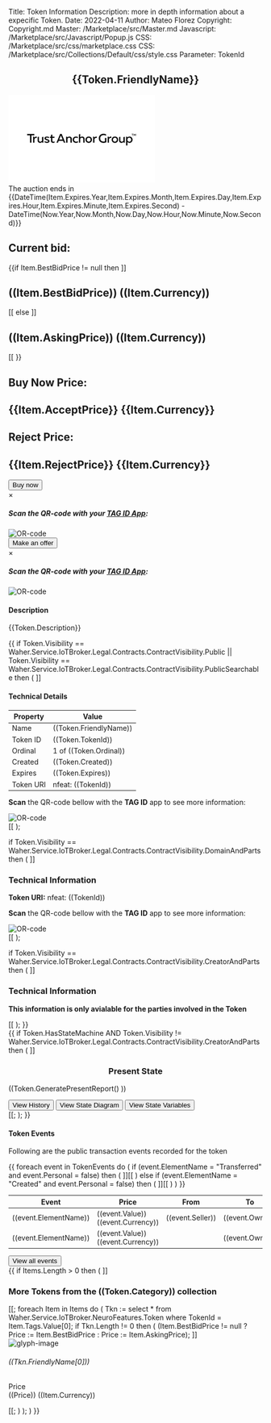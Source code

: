Title: Token Information
Description: more in depth information about a expecific Token.
Date: 2022-04-11
Author: Mateo Florez
Copyright: Copyright.md
Master: /Marketplace/src/Master.md
Javascript: /Marketplace/src/Javascript/Popup.js
CSS: /Marketplace/src/css/marketplace.css
CSS: /Marketplace/src/Collections/Default/css/style.css
Parameter: TokenId

<div style='display:none'>
{{ 
    Token := select top 1 * from  Waher.Service.IoTBroker.NeuroFeatures.Token where TokenId = TokenId;
	TokenEvents := select * from Waher.Service.IoTBroker.NeuroFeatures.Events.TokenEvent where TokenId = TokenId;
	Item := select top 1 * from Waher.Service.IoTBroker.Marketplace.AuctionItem where TokenId = Token.TokenId and Processed = null;
	Items := (select top 5 * 
		from 
			Waher.Service.IoTBroker.Marketplace.AuctionItem 
		where 
			Type = Item.Type 
		and 
			Processed = null
		and 
			ObjectId != Item.ObjectId 
		and
			Expires > Now
		);
}}
</div>



<div class="container info zone ">
	<div class="token-basic-info token-description-container bg-secondary bg-opacity-10">
		<div class="token-title">
			<div><h2 class= "default-blue Lead" style= "text-align: center;">{{Token.FriendlyName}}</h2></div>
			<div class="token-img-container"><img class="shadow token-img" src="Images/tokenImage.png" alt="glyph-image"/></div>
		</div>
		<div class="auction default-blue m-3">
			The auction ends in {{DateTime(Item.Expires.Year,Item.Expires.Month,Item.Expires.Day,Item.Expires.Hour,Item.Expires.Minute,Item.Expires.Second) -  DateTime(Now.Year,Now.Month,Now.Day,Now.Hour,Now.Minute,Now.Second)}}
		</div>
		<div class="token-price-wrapper">
			<div class="token-price">
				<h2 class="default-blue"> Current bid:</h2>
				{{if Item.BestBidPrice != null then
				]]<h2>((Item.BestBidPrice)) ((Item.Currency))</h2>[[
				else 
				]]<h2>((Item.AskingPrice)) ((Item.Currency))</h2>[[
				}}
			</div>
			<div class="token-price">
				<h2 class="default-blue">Buy Now Price:</h2>
				<h2>{{Item.AcceptPrice}} {{Item.Currency}}</h2>
			</div>
			<div class="token-price">
				<h2 class="default-blue">Reject Price:</h2>
				<h2>{{Item.RejectPrice}} {{Item.Currency}}</h2>
			</div>
		</div>
		<div class= "token-price-buttons-wrapper">
			<div>
				<button class="buy-button" onclick="displayBuyQR('{{TokenId}}')">Buy now</button>
				<div id="buyModal" class="modal">
					<div class="modal-content">
						<span class="close">&times;</span>
						<div class="modal-header">
							<h5 class="modal-title">Scan the QR-code with your <a class="link-secondary" href="/Marketplace/src/Resources/Tutorials/TagId/TagIdResources.md">TAG ID App</a>:</p>
						</div>
						<img class="qr-code-img" src="/QR/iotsc:{{Url:="2a7d62ce-a8e5-d476-9c1f-618860926193@legal.mateo.lab.tagroot.io?RequestForTendersId="+Item.ContractId+"&Visibility=PublicSearchable"+"&Price="+Item.AcceptPrice+"&Currency="+Item.Currency+"&Role=Buyer"+"&Auctioneer="+Waher.IoTGateway.Setup.LegalIdentityConfiguration.LatestApprovedLegalIdentityId;
						UrlEncode(Url)}}" alt="OR-code"/>
					</div>
				</div>
			</div>
			<div>
				<button class="offer-button btn-primary" onclick="displayOfferQR('{{TokenId}}')">Make an offer</button>
				<div id="offerModal" class="modal">
					<div class="modal-content">
						<span class="close">&times;</span>
						<div class="modal-header">
							<h5 class="modal-title">Scan the QR-code with your <a class="link-secondary" href="/Marketplace/src/Resources/Tutorials/TagId/TagIdResources.md">TAG ID App</a>:</p>
						</div>
						<img class="qr-code-img" src="/QR/iotsc:{{Url:="2a7d62ce-a8e5-d476-9c1f-618860926193@legal.mateo.lab.tagroot.io?RequestForTendersId="+Item.ContractId+"&Currency="+Item.Currency+"&Visibility=PublicSearchable"+"&Role=Buyer"+"&Auctioneer="+Waher.IoTGateway.Setup.LegalIdentityConfiguration.LatestApprovedLegalIdentityId;
						UrlEncode(Url)}}" alt="OR-code"/>
					</div>
				</div>
			</div>
		</div>
    </div>
	<div class="token-basic-info bg-secondary bg-opacity-10">
		<div class="token-description-container">
			<div class="token-description">
				<h4 class="default-blue">Description</h4>
				<p>{{Token.Description}}</p>
			</div>

{{
if Token.Visibility == Waher.Service.IoTBroker.Legal.Contracts.ContractVisibility.Public || Token.Visibility == Waher.Service.IoTBroker.Legal.Contracts.ContractVisibility.PublicSearchable then
(
]]<div>
<h4 class="default-blue">Technical Details</h4>
<table class =" table-responsive table text-start">
  <thead>
	<tr>
		<th>Property</th>
		<th>Value</th>
	</tr>
  </thead>
  <tbody class="table-group-divider text-break">
  <tr>
    <td>Name</td>
    <td>((Token.FriendlyName))</td>
  </tr>
  <tr>
    <td>Token ID</td>
    <td>((Token.TokenId))</td>
  </tr>
  <tr>
    <td>Ordinal</td>
    <td>1 of ((Token.Ordinal))</td>
  </tr>
  <tr>
    <td>Created</td>
    <td>((Token.Created))</td>
  </tr>
   <tr>
    <td>Expires</td>
    <td>((Token.Expires))</td>
  </tr>
  <tr>
    <td>Token URI</td>
    <td>nfeat: ((TokenId))</td>
  </tr>
  </tbody>
</table>
<p><strong>Scan</strong> the QR-code bellow with the <strong>TAG ID</strong> app to see more information:</p>
<img class="qr-code-img" src="/QR/nfeat:((TokenId))" alt="OR-code"/>
</div>[[
);

if Token.Visibility == Waher.Service.IoTBroker.Legal.Contracts.ContractVisibility.DomainAndParts then 
(
]]<div>
<h3 class="default-blue">Technical Information</h3>
<p><strong>Token URI:</strong> nfeat: ((TokenId))</p>
<p><strong>Scan</strong> the QR-code bellow with the <strong>TAG ID</strong> app to see more information:</p>
<img class="qr-code-img" src="/QR/nfeat:((TokenId))" alt="OR-code"/>
</div>[[
);

if Token.Visibility == Waher.Service.IoTBroker.Legal.Contracts.ContractVisibility.CreatorAndParts then 
(
]]<div>
<h3 class="default-blue">Technical Information</h3>
<p><strong>This information is only avialable for the parties involved in the Token</strong></p>
[[
);
}}             
            </div>
        </div>
{{
if Token.HasStateMachine AND Token.Visibility != Waher.Service.IoTBroker.Legal.Contracts.ContractVisibility.CreatorAndParts then
( 
]]<div class="token-basic-info bg-secondary bg-opacity-10">
<h3 class="default-blue" style= "text-align: center;">Present State</h3>

((Token.GeneratePresentReport() ))

<div class="report-btns">
	<button class="btn btn-primary" onclick="location.href='Reports.md?TokenId=((Token.TokenId))&ReportType=History'">View History</button>
	<button class="btn btn-primary" onclick="location.href='Reports.md?TokenId=((Token.TokenId))&ReportType=Diagram'">View State Diagram</button>
	<button class="btn btn-primary" onclick="location.href='Reports.md?TokenId=((Token.TokenId))&ReportType=Variables'">View State Variables</button>
</div>
</div>[[;
);
}}
<div class="token-basic-info bg-secondary bg-opacity-10">
    <div class="token-description-container">
        <div class="token-description">
            <h4 class="default-blue">Token Events</h4>
            <p>Following are the public transaction events recorded for the token</p>
        </div>
		<div class="table-responsive">
		<table class ="table text-start">
		  <thead>
			<tr>
				<th>Event</th>
				<th>Price</th>
				<th>From</th>
				<th>To</th>
				<th>Ownership Contract</th>
				<th>Timestamp</th>
			</tr>
		  </thead>
		  <tbody class="table-group-divider text-wrap">
{{
foreach event in TokenEvents do
(
if (event.ElementName = "Transferred" and event.Personal = false) then
(
]]<tr>
<td>((event.ElementName))</td>
<td>((event.Value)) ((event.Currency))</td>
<td>((event.Seller))</td>
<td>((event.Owner))</td>
<td>((event.OwnershipContract))</td>
<td>((event.Timestamp))</td>
</tr>[[
)
else if (event.ElementName = "Created" and event.Personal = false) then
(
]]<tr>
<td>((event.ElementName))</td>
<td>((event.Value)) ((event.Currency))</td>
<td></td>
<td>((event.Owner))</td>
<td>((event.OwnershipContract))</td>
<td>((event.Timestamp))</td>
</tr>[[
)
)
}}
</tbody>
</table>
</div>
<button type="button" class="btn btn-primary" onclick="location.href='Reports.md?TokenId={{Token.TokenId}}&ReportType=Events'">View all events</button>
</div>
</div>
{{
if Items.Length > 0 then
(
]]<div class="more-from-collection">
<h3 class="default-blue" >More Tokens from the ((Token.Category)) collection</h3>
<div class="zone grid-wrapper">[[;
foreach Item in Items
do
(
Tkn :=  select * from Waher.Service.IoTBroker.NeuroFeatures.Token where TokenId = Item.Tags.Value[0];
if Tkn.Length != 0 then
(
(Item.BestBidPrice != null ? Price := Item.BestBidPrice : Price := Item.AskingPrice);
]]<div class="shadow card m-2 token_zone" style="width: 13rem;" onclick="location.href='TokenInfo.md?TokenId=((Tkn.TokenId[0]))'">
<img class="card-img-top token-image" src="data:image/png;base64,((Base64Encode(Tkn.Glyph[0]) ))" alt="glyph-image"/>
<div class= "card-body">
	<h6 class="card-title text-start">((Tkn.FriendlyName[0]))</h6>
	<p class="card-text text-start">Price <br>((Price)) ((Item.Currency))</p>
</div>
</div>[[;
)
);
)
}}
</div>
</div>



